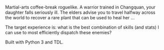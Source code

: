 Martial-arts coffee-break roguelike. A warrior trained in Changquan, your daughter falls seriously ill. The elders advise you to travel halfway across the world to recover a rare plant that can be used to heal her ...

The target experience is: what is the best combination of skills (and stats) I can use to most efficiently dispatch these enemies?

Built with Python 3 and TDL.
